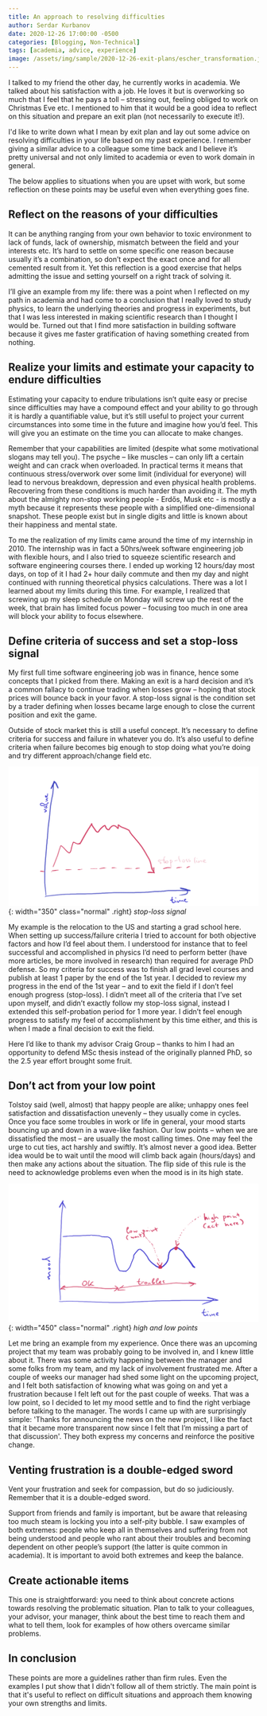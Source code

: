 ```yaml
---
title: An approach to resolving difficulties
author: Serdar Kurbanov
date: 2020-12-26 17:00:00 -0500
categories: [Blogging, Non-Technical]
tags: [academia, advice, experience]
image: /assets/img/sample/2020-12-26-exit-plans/escher_transformation.jpg
---
```


I talked to my friend the other day, he currently works in academia. We talked about his satisfaction with a job. He loves it but is overworking so much that I feel that he pays a toll – stressing out, feeling obliged to work on Christmas Eve etc. I mentioned to him that it would be a good idea to reflect on this situation and prepare an exit plan (not necessarily to execute it!).

I'd like to write down what I mean by exit plan and lay out some advice on resolving difficulties in your life based on my past experience. I remember giving a similar advice to a colleague some time back and I believe it’s pretty universal and not only limited to academia or even to work domain in general.

The below applies to situations when you are upset with work, but some reflection on these points may be useful even when everything goes fine.

## **Reflect on the reasons of your difficulties**
It can be anything ranging from your own behavior to toxic environment to lack of funds, lack of ownership, mismatch between the field and your interests etc. It’s hard to settle on some specific one reason because usually it’s a combination, so don’t expect the exact once and for all cemented result from it. Yet this reflection is a good exercise that helps admitting the issue and setting yourself on a right track of solving it.

I’ll give an example from my life: there was a point when I reflected on my path in academia and had come to a conclusion that I really loved to study physics, to learn the underlying theories and progress in experiments, but that I was less interested in making scientific research than I thought I would be. Turned out that I find more satisfaction in building software because it gives me faster gratification of having something created from nothing.

## **Realize your limits and estimate your capacity to endure difficulties**
Estimating your capacity to endure tribulations isn’t quite easy or precise since difficulties may have a compound effect and your ability to go through it is hardly a quantifiable value, but it’s still useful to project your current circumstances into some time in the future and imagine how you’d feel. This will give you an estimate on the time you can allocate to make changes.

Remember that your capabilities are limited (despite what some motivational slogans may tell you). The psyche – like muscles – can only lift a certain weight and can crack when overloaded. In practical terms it means that continuous stress/overwork over some limit (individual for everyone) will lead to nervous breakdown, depression and even physical health problems. Recovering from these conditions is much harder than avoiding it. The myth about the almighty non-stop working people - Erdős, Musk etc -  is mostly a myth because it represents these people with a simplified one-dimensional snapshot. These people exist but in single digits and little is known about their happiness and mental state.

To me the realization of my limits came around the time of my internship in 2010. The internship was in fact a 50hrs/week software engineering job with flexible hours, and I also tried to squeeze scientific research and software engineering courses there. I ended up working 12 hours/day most days, on top of it I had 2+ hour daily commute and then my day and night continued with running theoretical physics calculations. There was a lot I learned about my limits during this time. For example, I realized that screwing up my sleep schedule on Monday will screw up the rest of the week, that brain has limited focus power – focusing too much in one area will block your ability to focus elsewhere.

## **Define criteria of success and set a stop-loss signal**
My first full time software engineering job was in finance, hence some concepts that I picked from there. Making an exit is a hard decision and it’s a common fallacy to continue trading when losses grow – hoping that stock prices will bounce back in your favor. A stop-loss signal is the condition set by a trader defining when losses became large enough to close the current position and exit the game.

Outside of stock market this is still a useful concept. It’s necessary to define criteria for success and failure in whatever you do. It’s also useful to define criteria when failure becomes big enough to stop doing what you’re doing and try different approach/change field etc.

![stop-loss](/assets/img/sample/2020-12-26-exit-plans/stop_loss.png){: width="350" class="normal" .right}
_stop-loss signal_

My example is the relocation to the US and starting a grad school here. When setting up success/failure criteria I tried to account for both objective factors and how I’d feel about them. I understood for instance that to feel successful and accomplished in physics I’d need to perform better (have more articles, be more involved in research) than required for average PhD defense. So my criteria for success was to finish all grad level courses and publish at least 1 paper by the end of the 1st year. I decided to review my progress in the end of the 1st year – and to exit the field if I don’t feel enough progress (stop-loss). I didn’t meet all of the criteria that I’ve set upon myself, and didn’t exactly follow my stop-loss signal, instead I extended this self-probation period for 1 more year. I didn’t feel enough progress to satisfy my feel of accomplishment by this time either, and this is when I made a final decision to exit the field.

Here I’d like to thank my advisor Craig Group – thanks to him I had an opportunity to defend MSc thesis instead of the originally planned PhD, so the 2.5 year effort brought some fruit.

## **Don’t act from your low point**
Tolstoy said (well, almost) that happy people are alike; unhappy ones feel satisfaction and dissatisfaction unevenly – they usually come in cycles. Once you face some troubles in work or life in general, your mood starts bouncing up and down in a wave-like fashion. Our low points – when we are dissatisfied the most – are usually the most calling times. One may feel the urge to cut ties, act harshly and swiftly. It’s almost never a good idea. Better idea would be to wait until the mood will climb back again (hours/days) and then make any actions about the situation.
The flip side of this rule is the need to acknowledge problems even when the mood is in its high state.

![high-low](/assets/img/sample/2020-12-26-exit-plans/high_low_point.png){: width="450" class="normal" .right}
_high and low points_

Let me bring an example from my experience. Once there was an upcoming project that my team was probably going to be involved in, and I knew little about it. There was some activity happening between the manager and some folks from my team, and my lack of involvement frustrated me. After a couple of weeks our manager had shed some light on the upcoming project, and I felt both satisfaction of knowing what was going on and yet a frustration because I felt left out for the past couple of weeks. That was a low point, so I decided to let my mood settle and to find the right verbiage before talking to the manager. The words I came up with are surprisingly simple: 'Thanks for announcing the news on the new project, I like the fact that it became more transparent now since I felt that I’m missing a part of that discussion'. They both express my concerns and reinforce the positive change.

## **Venting frustration is a double-edged sword**
Vent your frustration and seek for compassion, but do so judiciously. Remember that it is a double-edged sword.

Support from friends and family is important, but be aware that releasing too much steam is locking you into a self-pity bubble. I saw examples of both extremes: people who keep all in themselves and suffering from not being understood and people who rant about their troubles and becoming dependent on other people’s support (the latter is quite common in academia). It is important to avoid both extremes and keep the balance.

## **Create actionable items**
This one is straightforward: you need to think about concrete actions towards resolving the problematic situation. Plan to talk to your colleagues, your advisor, your manager, think about the best time to reach them and what to tell them, look for examples of how others overcame similar problems.

## **In conclusion**
These points are more a guidelines rather than firm rules. Even the examples I put show that I didn't follow all of them strictly. The main point is that it's useful to reflect on difficult situations and approach them knowing your own strengths and limits.
